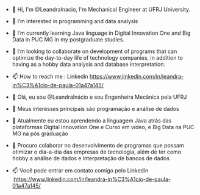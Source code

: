 - 👋 Hi, I'm @LeandraInacio, I'm Mechanical Engineer at UFRJ University. 
- 👀 I’m interested in programming and data analysis
- 🌱 I’m currently learning Java linguage in Digital Innovation One and Big Data in PUC MG in my postgraduate studies.
- 💞️ I’m looking to collaborate on development of programs that can optimize the day-to-day life of technology companies, in addition to having as a hobby data analysis and database interpretation.
- 📫 How to reach me : Linkedin https://www.linkedin.com/in/leandra-in%C3%A1cio-de-paula-01a47a145/

- 👋 Olá, eu sou @LeandraInácio e sou Engenheira Mecânica pela UFRJ
- 👀 Meus interesses principais são programação e análise de dados
- 🌱 Atualmente eu estou aprendendo a linguagem Java atrás das plataformas Digital Innovation One e Curso em vídeo, e Big Data na PUC MG na pós graduação
- 💞️ Procuro colaborar no desenvolvimento de programas que possam otimizar o dia-a-dia das empresas de tecnologia, além de ter como hobby a análise de dados e interpretação de bancos de dados
- 📫 Você pode entrar em contato comigo pelo Linkedin :https://www.linkedin.com/in/leandra-in%C3%A1cio-de-paula-01a47a145/
